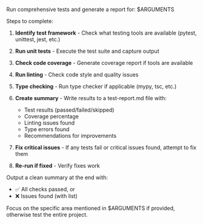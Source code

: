 Run comprehensive tests and generate a report for: $ARGUMENTS

Steps to complete:

1. **Identify test framework** - Check what testing tools are available (pytest, unittest, jest, etc.)
2. **Run unit tests** - Execute the test suite and capture output
3. **Check code coverage** - Generate coverage report if tools are available  
4. **Run linting** - Check code style and quality issues
5. **Type checking** - Run type checker if applicable (mypy, tsc, etc.)
6. **Create summary** - Write results to a test-report.md file with:
   - Test results (passed/failed/skipped)
   - Coverage percentage
   - Linting issues found
   - Type errors found
   - Recommendations for improvements

7. **Fix critical issues** - If any tests fail or critical issues found, attempt to fix them
8. **Re-run if fixed** - Verify fixes work

Output a clean summary at the end with:
- ✅ All checks passed, or
- ❌ Issues found (with list)

Focus on the specific area mentioned in $ARGUMENTS if provided, otherwise test the entire project.


